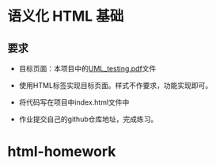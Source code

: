 # 语义化 HTML 基础 

## 要求
- 目标页面：本项目中的[UML_testing.pdf](https://github.com/twschool-full-stack-bootcamp/html_homework/tree/master/UML_testing.pdf)文件

- 使用HTML标签实现目标页面。样式不作要求，功能实现即可。

- 将代码写在项目中index.html文件中

- 作业提交自己的github仓库地址，完成练习。
# html-homework
